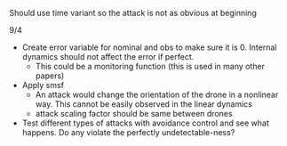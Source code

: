 Should use time variant so the attack is not as obvious at beginning

9/4
- Create error variable for nominal and obs to make sure it is 0. Internal dynamics should not affect the error if perfect.
    - This could be a monitoring function (this is used in many other papers)
- Apply smsf
    - An attack would change the orientation of the drone in a nonlinear way. This cannot be easily observed in the linear dynamics
    - attack scaling factor should be same between drones
- Test different types of attacks with avoidance control and see what happens. Do any violate the perfectly undetectable-ness?